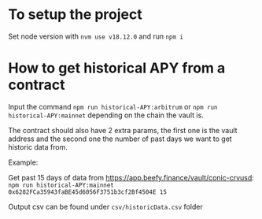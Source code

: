 # To setup the project

Set node version with `nvm use v18.12.0` and run `npm i`

# How to get historical APY from a contract

Input the command `npm run historical-APY:arbitrum` or `npm run historical-APY:mainnet` depending on the chain the vault is. 

The contract should also have 2 extra params, the first one is the vault address and the second one the number of past days we want to get historic data from.

Example: 

Get past 15 days of data from https://app.beefy.finance/vault/conic-crvusd: `npm run historical-APY:mainnet 0x6282FCa35943faBE45d6056F3751b3cf2Bf4504E 15`

Output csv can be found under `csv/historicData.csv` folder

